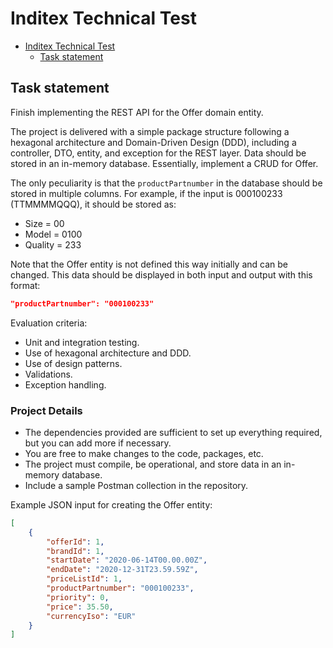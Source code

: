 # Inditex Technical Test

- [Inditex Technical Test](#inditex-technical-test)
    * [Task statement](#task-statement)

## Task statement

Finish implementing the REST API for the Offer domain entity.

The project is delivered with a simple package structure following a hexagonal architecture and Domain-Driven Design (DDD), including a controller, DTO, entity, and exception for the REST layer. Data should be stored in an in-memory database. Essentially, implement a CRUD for Offer.

The only peculiarity is that the `productPartnumber` in the database should be stored in multiple columns. For example, if the input is 000100233 (TTMMMMQQQ), it should be stored as:

- Size = 00
- Model = 0100
- Quality = 233

Note that the Offer entity is not defined this way initially and can be changed. This data should be displayed in both input and output with this format:

```json
"productPartnumber": "000100233"
```

Evaluation criteria:
* Unit and integration testing. 
* Use of hexagonal architecture and DDD. 
* Use of design patterns. 
* Validations. 
* Exception handling.

### Project Details

* The dependencies provided are sufficient to set up everything required, but you can add more if necessary.
* You are free to make changes to the code, packages, etc.
* The project must compile, be operational, and store data in an in-memory database.
* Include a sample Postman collection in the repository.

Example JSON input for creating the Offer entity:

```json
[
    {
        "offerId": 1,
        "brandId": 1,
        "startDate": "2020-06-14T00.00.00Z",
        "endDate": "2020-12-31T23.59.59Z",
        "priceListId": 1,
        "productPartnumber": "000100233",
        "priority": 0,
        "price": 35.50,
        "currencyIso": "EUR"
    }
]
```
